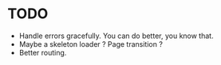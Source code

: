 # TODO

- Handle errors gracefully. You can do better, you know that.
- Maybe a skeleton loader ? Page transition ?
- Better routing.
